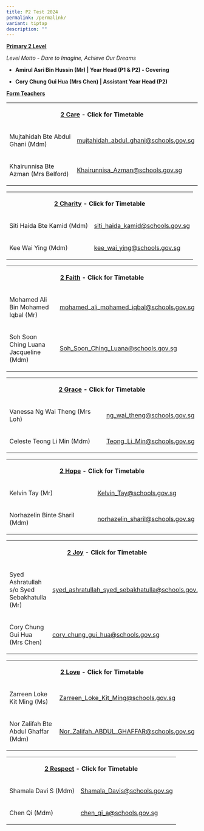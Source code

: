 ```yaml
---
title: P2 Test 2024
permalink: /permalink/
variant: tiptap
description: ""
---
```

<p><strong><u>Primary 2 Level </u></strong></p><p><em>Level Motto - Dare to Imagine, Achieve Our Dreams</em></p><p></p><ul data-tight="true" class="tight"><li><p><strong>Amirul Asri Bin Hussin (Mr) | Year Head (P1 &amp; P2) - Covering</strong></p></li><li><p><strong>Cory Chung Gui Hua (Mrs Chen) | Assistant Year Head (P2)</strong></p></li></ul><p></p><p><strong><u>Form Teachers</u></strong></p><table><tbody><tr><th rowspan="1" colspan="2"><p><a href="/files/Timetable 2024/2_Care___2024.pdf" rel="noopener noreferrer nofollow" target="_blank">2 Care</a> - Click for Timetable</p></th></tr><tr><td rowspan="1" colspan="1"><p>Mujtahidah Bte Abdul Ghani (Mdm)</p></td><td rowspan="1" colspan="1"><p><a href="mailto:mujtahidah_abdul_ghani@schools.gov.sg" rel="noopener noreferrer nofollow" target="_blank">mujtahidah_abdul_ghani@schools.gov.sg</a></p></td></tr><tr><td rowspan="1" colspan="1"><p>Khairunnisa Bte Azman (Mrs Belford)</p></td><td rowspan="1" colspan="1"><p><a href="mailto:Khairunnisa_Azman@schools.gov.sg" rel="noopener noreferrer nofollow" target="_blank">Khairunnisa_Azman@schools.gov.sg</a></p></td></tr></tbody></table><p></p><table><tbody><tr><th rowspan="1" colspan="2"><p><a href="/files/Timetable 2024/2_Charity___2024.pdf" rel="noopener noreferrer nofollow" target="_blank">2 Charity</a> - Click for Timetable</p></th></tr><tr><td rowspan="1" colspan="1"><p>Siti Haida Bte Kamid (Mdm)</p></td><td rowspan="1" colspan="1"><p><a href="mailto:siti_haida_kamid@schools.gov.sg" rel="noopener noreferrer nofollow" target="_blank">siti_haida_kamid@schools.gov.sg</a></p></td></tr><tr><td rowspan="1" colspan="1"><p>Kee Wai Ying (Mdm)</p></td><td rowspan="1" colspan="1"><p><a href="mailto:kee_wai_ying@schools.gov.sg" rel="noopener noreferrer nofollow" target="_blank">kee_wai_ying@schools.gov.sg</a></p></td></tr></tbody></table><p></p><table><tbody><tr><th rowspan="1" colspan="2"><p><a href="/files/Timetable 2024/2_Faith___2024.pdf" rel="noopener noreferrer nofollow" target="_blank">2 Faith</a> - Click for Timetable</p></th></tr><tr><td rowspan="1" colspan="1"><p>Mohamed Ali Bin Mohamed Iqbal (Mr)</p></td><td rowspan="1" colspan="1"><p><a href="mailto:mohamed_ali_mohamed_iqbal@schools.gov.sg" rel="noopener noreferrer nofollow" target="_blank">mohamed_ali_mohamed_iqbal@schools.gov.sg</a></p></td></tr><tr><td rowspan="1" colspan="1"><p>Soh Soon Ching Luana Jacqueline (Mdm)</p></td><td rowspan="1" colspan="1"><p><a href="mailto:Soh_Soon_Ching_Luana@schools.gov.sg" rel="noopener noreferrer nofollow" target="_blank">Soh_Soon_Ching_Luana@schools.gov.sg</a></p></td></tr></tbody></table><p></p><table><tbody><tr><th rowspan="1" colspan="2"><p><a href="/files/Timetable 2024/2_Grace___2024.pdf" rel="noopener noreferrer nofollow" target="_blank">2 Grace</a> - Click for Timetable</p></th></tr><tr><td rowspan="1" colspan="1"><p>Vanessa Ng Wai Theng (Mrs Loh)</p></td><td rowspan="1" colspan="1"><p><a href="mailto:ng_wai_theng@schools.gov.sg" rel="noopener noreferrer nofollow" target="_blank">ng_wai_theng@schools.gov.sg</a></p></td></tr><tr><td rowspan="1" colspan="1"><p>Celeste Teong Li Min (Mdm)</p></td><td rowspan="1" colspan="1"><p><a href="mailto:Teong_Li_Min@schools.gov.sg" rel="noopener noreferrer nofollow" target="_blank">Teong_Li_Min@schools.gov.sg</a></p></td></tr></tbody></table><p></p><table><tbody><tr><th rowspan="1" colspan="2"><p><a href="/files/Timetable 2024/2_Hope___2024.pdf" rel="noopener noreferrer nofollow" target="_blank">2 Hope</a> - Click for Timetable</p></th></tr><tr><td rowspan="1" colspan="1"><p>Kelvin Tay (Mr)</p></td><td rowspan="1" colspan="1"><p><a href="mailto:Kelvin_Tay@schools.gov.sg" rel="noopener noreferrer nofollow" target="_blank">Kelvin_Tay@schools.gov.sg</a></p></td></tr><tr><td rowspan="1" colspan="1"><p>Norhazelin Binte Sharil (Mdm)</p></td><td rowspan="1" colspan="1"><p><a href="mailto:norhazelin_sharil@schools.gov.sg" rel="noopener noreferrer nofollow" target="_blank">norhazelin_sharil@schools.gov.sg</a></p></td></tr></tbody></table><p></p><table><tbody><tr><th rowspan="1" colspan="2"><p><a href="/files/Timetable 2024/2_Joy___2024.pdf" rel="noopener noreferrer nofollow" target="_blank">2 Joy</a> - Click for Timetable</p></th></tr><tr><td rowspan="1" colspan="1"><p>Syed Ashratullah s/o Syed Sebakhatulla (Mr)</p></td><td rowspan="1" colspan="1"><p><a href="mailto:syed_ashratullah_syed_sebakhatulla@schools.gov.sg" rel="noopener noreferrer nofollow" target="_blank">syed_ashratullah_syed_sebakhatulla@schools.gov.sg</a></p></td></tr><tr><td rowspan="1" colspan="1"><p>Cory Chung Gui Hua (Mrs Chen)</p></td><td rowspan="1" colspan="1"><p><a href="mailto:cory_chung_gui_hua@schools.gov.sg" rel="noopener noreferrer nofollow" target="_blank">cory_chung_gui_hua@schools.gov.sg</a></p></td></tr></tbody></table><p></p><table><tbody><tr><th rowspan="1" colspan="2"><p><a href="/files/Timetable 2024/2_Love___2024.pdf" rel="noopener noreferrer nofollow" target="_blank">2 Love</a> - Click for Timetable</p></th></tr><tr><td rowspan="1" colspan="1"><p>Zarreen Loke Kit Ming (Ms)</p></td><td rowspan="1" colspan="1"><p><a href="mailto:Zarreen_Loke_Kit_Ming@schools.gov.sg" rel="noopener noreferrer nofollow" target="_blank">Zarreen_Loke_Kit_Ming@schools.gov.sg</a></p></td></tr><tr><td rowspan="1" colspan="1"><p>Nor Zalifah Bte Abdul Ghaffar (Mdm)</p></td><td rowspan="1" colspan="1"><p><a href="mailto:Nor_Zalifah_ABDUL_GHAFFAR@schools.gov.sg" rel="noopener noreferrer nofollow" target="_blank">Nor_Zalifah_ABDUL_GHAFFAR@schools.gov.sg</a></p></td></tr></tbody></table><p></p><table><tbody><tr><th rowspan="1" colspan="2"><p><a href="/files/Timetable 2024/2_Respect___2024.pdf" rel="noopener noreferrer nofollow" target="_blank">2 Respect</a> - Click for Timetable</p></th></tr><tr><td rowspan="1" colspan="1"><p>Shamala Davi S (Mdm)</p></td><td rowspan="1" colspan="1"><p><a href="mailto:Shamala_Davis@schools.gov.sg" rel="noopener noreferrer nofollow" target="_blank">Shamala_Davis@schools.gov.sg</a></p></td></tr><tr><td rowspan="1" colspan="1"><p>Chen Qi (Mdm)</p></td><td rowspan="1" colspan="1"><p><a href="mailto:chen_qi_a@schools.gov.sg" rel="noopener noreferrer nofollow" target="_blank">chen_qi_a@schools.gov.sg</a></p></td></tr></tbody></table><p></p>